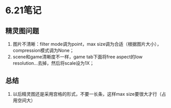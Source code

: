 # 6.21笔记

## 精灵图问题

1. 图片不清晰：filter mode调为point，max size调为合适（根据图片大小），compression模式调为None；
2. scene和game清晰度不一样，game tab下面将free aspect的low resolution...去掉，然后将scale设为1X；

## 总结

1. 以后精灵图还是采用宫格的形式，不要一长条，这样max size要很大才行（占用空间大）